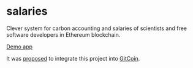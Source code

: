 # salaries
Clever system for carbon accounting and salaries of scientists and free software developers in Ethereum blockchain.

[Demo app](https://vporton.github.io/future-salary/)

It was [proposed](https://github.com/gitcoinco/web/issues/8183) to integrate this project into [GitCoin](https://gitcoin.co).